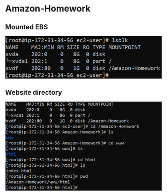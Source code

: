 # Amazon-Homework

## Mounted EBS
![Mounted EBS Volume](mounted_ebs.PNG)

## Website directory
![website directory](pwd.PNG)
